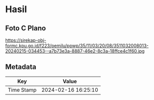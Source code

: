 # Hasil

## Foto C Plano

https://sirekap-obj-formc.kpu.go.id/f223/pemilu/ppwp/35/11/03/20/08/3511032008013-20240215-034453--a7b73e3a-8887-46e2-8c3a-18ffce4c1f60.jpg


## Metadata

| Key        | Value               |
| ---------- | ------------------- |
| Time Stamp | 2024-02-16 16:25:10 |



